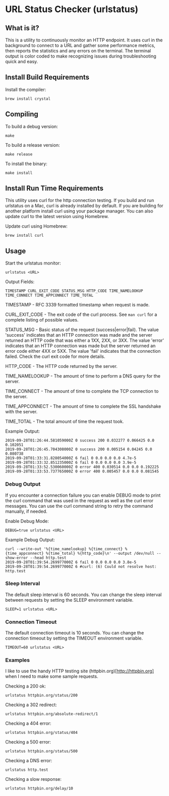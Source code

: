 # URL Status Checker (urlstatus)

## What is it?

This is a utility to continuously monitor an HTTP endpoint. It uses curl in the background to connect to a URL and gather some performance metrics, then reports the statistics and any errors on the terminal. The terminal output is color coded to make recognizing issues during troubleshooting quick and easy.

## Install Build Requirements

Install the compiler:

```
brew install crystal
```

## Compiling

To build a debug version:

```
make
```

To build a release version:

```
make release
```

To install the binary:
```
make install
```

## Install Run Time Requirements

This utility uses curl for the http connection testing. If you build and run urlstatus on a Mac, curl is already installed by default. If you are building for another platform install curl using your package manager. You can also update curl to the latest version using Homebrew.

Update curl using Homebrew:

```
brew install curl
```

## Usage


Start the urlstatus monitor:
```
urlstatus <URL>
```

Output Fields:

```
TIMESTAMP CURL_EXIT_CODE STATUS_MSG HTTP_CODE TIME_NAMELOOKUP TIME_CONNECT TIME_APPCONNECT TIME_TOTAL
```

TIMESTAMP - RFC 3339 formatted timestamp when request is made.

CURL_EXIT_CODE - The exit code of the curl process. See `man curl` for a complete listing of possible values.

STATUS_MSG - Basic status of the request (success|error|fail). The value 'success' indicates that an HTTP connection was made and the server returned an HTTP code that was either a 1XX, 2XX, or 3XX. The value 'error' indicates that an HTTP connection was made but the server returned an error code either 4XX or 5XX. The value 'fail' indicates that the connection failed. Check the curl exit code for more details.

HTTP_CODE - The HTTP code returned by the server.

TIME_NAMELOOKUP - The amount of time to perform a DNS query for the server.

TIME_CONNECT - The amount of time to complete the TCP connection to the server.

TIME_APPCONNECT - The amount of time to complete the SSL handshake with the server.

TIME_TOTAL - The total amount of time the request took.

Example Output:
```
2019-09-28T01:26:44.581059000Z 0 success 200 0.032277 0.066425 0.0 0.102051
2019-09-28T01:26:45.704308000Z 0 success 200 0.005154 0.04245 0.0 0.080738
2019-09-28T01:33:31.828054000Z 6 fail 0 0.0 0.0 0.0 4.7e-5
2019-09-28T01:33:32.851235000Z 6 fail 0 0.0 0.0 0.0 3.9e-5
2019-09-28T01:33:52.530060000Z 0 error 400 0.030514 0.0 0.0 0.192225
2019-09-28T01:33:53.737765000Z 0 error 400 0.005457 0.0 0.0 0.081545
```

### Debug Output

If you encounter a connection failure you can enable DEBUG mode to print the curl command that was used in the request as well as the curl error messages. You can use the curl command string to retry the command manually, if needed.


Enable Debug Mode:
```
DEBUG=true urlstatus <URL>
```

Example Debug Output:

```
curl --write-out '%{time_namelookup} %{time_connect} %{time_appconnect} %{time_total} %{http_code}\n' --output /dev/null --show-error --head http.test
2019-09-28T01:39:54.269977000Z 6 fail 0 0.0 0.0 0.0 3.8e-5
2019-09-28T01:39:54.269977000Z 6 #curl: (6) Could not resolve host: http.test
```

### Sleep Interval

The default sleep interval is 60 seconds. You can change the sleep interval between requests by setting the SLEEP environment variable.

```
SLEEP=1 urlstatus <URL>
```
### Connection Timeout

The default connection timeout is 10 seconds. You can change the connection timeout by setting the TIMEOUT environment variable.

```
TIMEOUT=60 urlstatus <URL>
```

### Examples

I like to use the handy HTTP testing site (httpbin.org)[http://httpbin.org] when I need to make some sample requests.

Checking a 200 ok:
```
urlstatus httpbin.org/status/200
```

Checking a 302 redirect:

```
urlstatus httpbin.org/absolute-redirect/1
```

Checking a 404 error:
```
urlstatus httpbin.org/status/404
```

Checking a 500 error:
```
urlstatus httpbin.org/status/500
```

Checking a DNS error:

```
urlstatus http.test
```

Checking a slow response:

```
urlstatus httpbin.org/delay/10
```
